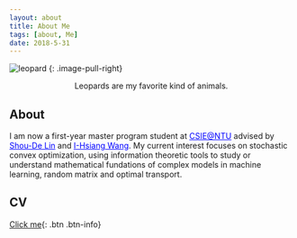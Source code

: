 ```yaml
---
layout: about
title: About Me
tags: [about, Me]
date: 2018-5-31
---
```


![leopard](https://supernovatitanium.github.io/Blog/assets/img/leopard.jpg)
{: .image-pull-right}

<center>Leopards are my favorite kind of animals.</center>

## About

 <p>I am now a first-year master program student at <a href="https://www.csie.ntu.edu.tw/main.php" target="_blank" style="color:blue;">CSIE@NTU</a> advised by <a href="https://www.csie.ntu.edu.tw/~sdlin/" target="_blank" style="color:blue;">Shou-De Lin</a> and <a href="http://cc.ee.ntu.edu.tw/~ihsiangw/"  target="_blank" style="color:blue;">I-Hsiang Wang</a>. My current interest focuses on stochastic convex optimization, using information theoretic tools to study or understand mathematical fundations of complex models in machine learning, random matrix and optimal transport.</p>

## CV
[Click me](https://supernovatitanium.github.io/Blog/assets/download/CV.pdf){: .btn .btn-info}
